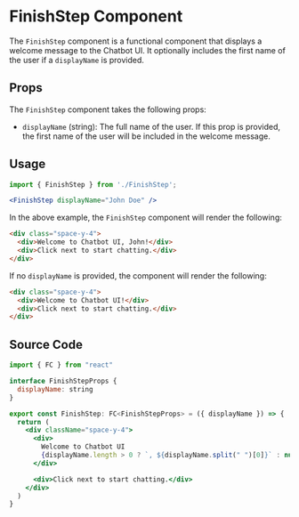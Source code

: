 # FinishStep Component

The `FinishStep` component is a functional component that displays a welcome message to the Chatbot UI. It optionally includes the first name of the user if a `displayName` is provided.

## Props

The `FinishStep` component takes the following props:

- `displayName` (string): The full name of the user. If this prop is provided, the first name of the user will be included in the welcome message.

## Usage

```jsx
import { FinishStep } from './FinishStep';

<FinishStep displayName="John Doe" />
```

In the above example, the `FinishStep` component will render the following:

```html
<div class="space-y-4">
  <div>Welcome to Chatbot UI, John!</div>
  <div>Click next to start chatting.</div>
</div>
```

If no `displayName` is provided, the component will render the following:

```html
<div class="space-y-4">
  <div>Welcome to Chatbot UI!</div>
  <div>Click next to start chatting.</div>
</div>
```

## Source Code

```jsx
import { FC } from "react"

interface FinishStepProps {
  displayName: string
}

export const FinishStep: FC<FinishStepProps> = ({ displayName }) => {
  return (
    <div className="space-y-4">
      <div>
        Welcome to Chatbot UI
        {displayName.length > 0 ? `, ${displayName.split(" ")[0]}` : null}!
      </div>

      <div>Click next to start chatting.</div>
    </div>
  )
}
```